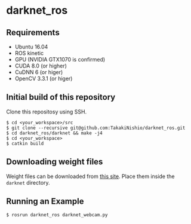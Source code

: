 # darknet_ros

## Requirements
- Ubuntu 16.04
- ROS kinetic
- GPU (NVIDIA GTX1070 is confirmed)
- CUDA 8.0 (or higher)
- CuDNN 6 (or higer)
- OpenCV 3.3.1 (or higer)

## Initial build of this repository
Clone this repositosy using SSH.
```
$ cd <your_workspace>/src
$ git clone --recursive git@github.com:TakakiNishio/darknet_ros.git
$ cd darknet_ros/darknet && make -j4
$ cd <your_workspace>
$ catkin build
```

## Downloading weight files

Weight files can be downloaded from [this site](https://drive.google.com/open?id=1zRExBBo0Mwwq5hEcr_9zDHb7ZAPK2P-H).
Place them inside the `darknet` directory.

## Running an Example
```
$ rosrun darknet_ros darknet_webcam.py
```

